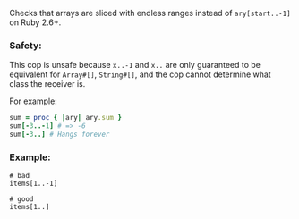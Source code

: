 Checks that arrays are sliced with endless ranges instead of
`ary[start..-1]` on Ruby 2.6+.

### Safety:

This cop is unsafe because `x..-1` and `x..` are only guaranteed to
be equivalent for `Array#[]`, `String#[]`, and the cop cannot determine what class
the receiver is.

For example:
```ruby
sum = proc { |ary| ary.sum }
sum[-3..-1] # => -6
sum[-3..] # Hangs forever
```

### Example:
    # bad
    items[1..-1]

    # good
    items[1..]